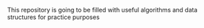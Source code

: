 This repository is going to be filled with useful algorithms and data structures for practice purposes

